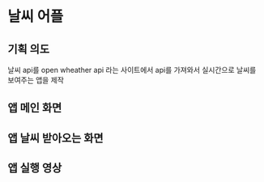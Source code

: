 # 날씨  어플

## 기획 의도 
날씨  api를 open wheather api 라는 사이트에서 api를 가져와서 실시간으로 날씨를 보여주는 앱을 제작    

## 앱 메인 화면   


## 앱 날씨 받아오는 화면   


## 앱 실행 영상
